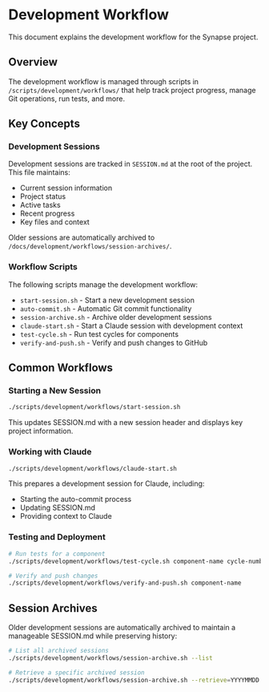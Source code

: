 # Development Workflow

This document explains the development workflow for the Synapse project.

## Overview

The development workflow is managed through scripts in `/scripts/development/workflows/` that help track project progress, manage Git operations, run tests, and more.

## Key Concepts

### Development Sessions

Development sessions are tracked in `SESSION.md` at the root of the project. This file maintains:

- Current session information
- Project status
- Active tasks
- Recent progress
- Key files and context

Older sessions are automatically archived to `/docs/development/workflows/session-archives/`.

### Workflow Scripts

The following scripts manage the development workflow:

- `start-session.sh` - Start a new development session
- `auto-commit.sh` - Automatic Git commit functionality
- `session-archive.sh` - Archive older development sessions
- `claude-start.sh` - Start a Claude session with development context
- `test-cycle.sh` - Run test cycles for components
- `verify-and-push.sh` - Verify and push changes to GitHub

## Common Workflows

### Starting a New Session

```bash
./scripts/development/workflows/start-session.sh
```

This updates SESSION.md with a new session header and displays key project information.

### Working with Claude

```bash
./scripts/development/workflows/claude-start.sh
```

This prepares a development session for Claude, including:
- Starting the auto-commit process
- Updating SESSION.md
- Providing context to Claude

### Testing and Deployment

```bash
# Run tests for a component
./scripts/development/workflows/test-cycle.sh component-name cycle-number

# Verify and push changes
./scripts/development/workflows/verify-and-push.sh component-name
```

## Session Archives

Older development sessions are automatically archived to maintain a manageable SESSION.md while preserving history:

```bash
# List all archived sessions
./scripts/development/workflows/session-archive.sh --list

# Retrieve a specific archived session
./scripts/development/workflows/session-archive.sh --retrieve=YYYYMMDD
```
